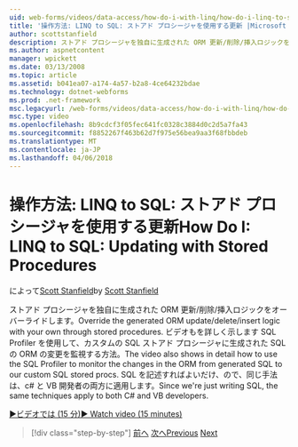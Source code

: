 ```yaml
---
uid: web-forms/videos/data-access/how-do-i-with-linq/how-do-i-linq-to-sql-updating-with-stored-procedures
title: '操作方法: LINQ to SQL: ストアド プロシージャを使用する更新 |Microsoft ドキュメント'
author: scottstanfield
description: ストアド プロシージャを独自に生成された ORM 更新/削除/挿入ロジックをオーバーライドします。 ビデオの詳細する方法も示します SQL Profiler を使用しています.
ms.author: aspnetcontent
manager: wpickett
ms.date: 03/13/2008
ms.topic: article
ms.assetid: b041ea07-a174-4a57-b2a8-4ce64232bdae
ms.technology: dotnet-webforms
ms.prod: .net-framework
msc.legacyurl: /web-forms/videos/data-access/how-do-i-with-linq/how-do-i-linq-to-sql-updating-with-stored-procedures
msc.type: video
ms.openlocfilehash: 8b9cdcf3f05fec641fc0328c3884d0c2d5a7fa43
ms.sourcegitcommit: f8852267f463b62d7f975e56bea9aa3f68fbbdeb
ms.translationtype: MT
ms.contentlocale: ja-JP
ms.lasthandoff: 04/06/2018
---
```

<a name="how-do-i-linq-to-sql-updating-with-stored-procedures"></a><span data-ttu-id="19b9f-104">操作方法: LINQ to SQL: ストアド プロシージャを使用する更新</span><span class="sxs-lookup"><span data-stu-id="19b9f-104">How Do I: LINQ to SQL: Updating with Stored Procedures</span></span>
====================
<span data-ttu-id="19b9f-105">によって[Scott Stanfield](https://github.com/scottstanfield)</span><span class="sxs-lookup"><span data-stu-id="19b9f-105">by [Scott Stanfield](https://github.com/scottstanfield)</span></span>

<span data-ttu-id="19b9f-106">ストアド プロシージャを独自に生成された ORM 更新/削除/挿入ロジックをオーバーライドします。</span><span class="sxs-lookup"><span data-stu-id="19b9f-106">Override the generated ORM update/delete/insert logic with your own through stored procedures.</span></span> <span data-ttu-id="19b9f-107">ビデオもを詳しく示します SQL Profiler を使用して、カスタムの SQL ストアド プロシージャに生成された SQL の ORM の変更を監視する方法。</span><span class="sxs-lookup"><span data-stu-id="19b9f-107">The video also shows in detail how to use the SQL Profiler to monitor the changes in the ORM from generated SQL to our custom SQL stored procs.</span></span> <span data-ttu-id="19b9f-108">SQL を記述すればよいだけ、ので、同じ手法は、c# と VB 開発者の両方に適用します。</span><span class="sxs-lookup"><span data-stu-id="19b9f-108">Since we're just writing SQL, the same techniques apply to both C# and VB developers.</span></span>

[<span data-ttu-id="19b9f-109">&#9654;ビデオでは (15 分)</span><span class="sxs-lookup"><span data-stu-id="19b9f-109">&#9654; Watch video (15 minutes)</span></span>](https://channel9.msdn.com/Blogs/ASP-NET-Site-Videos/how-do-i-linq-to-sql-updating-with-stored-procedures)

> [!div class="step-by-step"]
> <span data-ttu-id="19b9f-110">[前へ](how-do-i-linq-to-sql-using-stored-procedures.md)
> [次へ](how-do-i-linq-to-sql-executing-arbitrary-sql.md)</span><span class="sxs-lookup"><span data-stu-id="19b9f-110">[Previous](how-do-i-linq-to-sql-using-stored-procedures.md)
[Next](how-do-i-linq-to-sql-executing-arbitrary-sql.md)</span></span>
